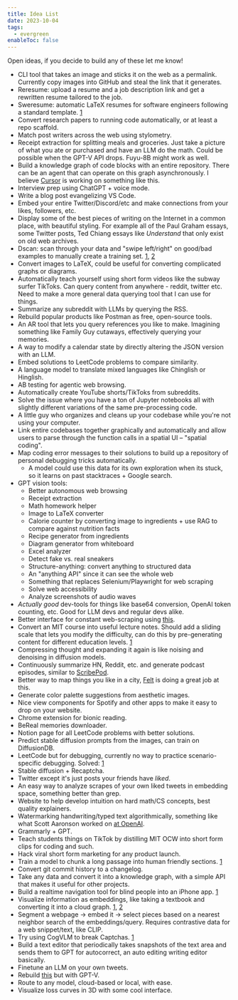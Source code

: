```yaml
---
title: Idea List
date: 2023-10-04
tags:
  - evergreen
enableToc: false
---
```

Open ideas, if you decide to build any of these let me know!
- CLI tool that takes an image and sticks it on the web as a permalink. Currently copy images into GitHub and steal the link that it generates.
- Reresume: upload a resume and a job description link and get a rewritten resume tailored to the job.
- Sweresume: automatic LaTeX resumes for software engineers following a standard template. [1](https://www.ezcv.pro/builder)
- Convert research papers to running code automatically, or at least a repo scaffold.
- Match post writers across the web using stylometry.
- Receipt extraction for splitting meals and groceries. Just take a picture of what you ate or purchased and have an LLM do the math. Could be possible when the GPT-V API drops. Fuyu-8B might work as well.
- Build a knowledge graph of code blocks with an entire repository. There can be an agent that can operate on this graph asynchronously. I believe [Cursor](https://cursor.sh/) is working on something like this.
- Interview prep using ChatGPT + voice mode.
- Write a blog post evangelizing VS Code.
- Embed your entire Twitter/Discord/etc and make connections from your likes, followers, etc.
- Display some of the best pieces of writing on the Internet in a common place, with beautiful styling. For example all of the Paul Graham essays, some Twitter posts, Ted Chiang essays like *Understand* that only exist on old web archives.
- Dscan: scan through your data and "swipe left/right" on good/bad examples to manually create a training set. [1](https://www.reddit.com/r/LocalLLaMA/comments/14vnfh2/my_experience_on_starting_with_fine_tuning_llms/), [2](https://twitter.com/yacinemtb/status/1679466332964761600?s=46&t=4LxBxS_eu8BphijSvNj7HA)
- Convert images to LaTeX, could be useful for converting complicated graphs or diagrams.
- Automatically teach yourself using short form videos like the subway surfer TikToks. Can query content from anywhere - reddit, twitter etc. Need to make a more general data querying tool that I can use for things.
- Summarize any subreddit with LLMs by querying the RSS.
- Rebuild popular products like Postman as free, open-source tools.
- An AR tool that lets you query references you like to make. Imagining something like Family Guy cutaways, effectively querying your memories.
- A way to modify a calendar state by directly altering the JSON version with an LLM.
- Embed solutions to LeetCode problems to compare similarity.
- A language model to translate mixed languages like Chinglish or Hinglish.
- AB testing for agentic web browsing.
- Automatically create YouTube shorts/TikToks from subreddits.
- Solve the issue where you have a ton of Jupyter notebooks all with slightly different variations of the same pre-processing code.
- A little guy who organizes and cleans up your codebase while you're not using your computer.
- Link entire codebases together graphically and automatically and allow users to parse through the function calls in a spatial UI – "spatial coding".
- Map coding error messages to their solutions to build up a repository of personal debugging tricks automatically.
	- A model could use this data for its own exploration when its stuck, so it learns on past stacktraces + Google search.
- GPT vision tools:
	- Better autonomous web browsing
	- Receipt extraction
	- Math homework helper
	- Image to LaTeX converter
	- Calorie counter by converting image to ingredients + use RAG to compare against nutrition facts
	- Recipe generator from ingredients
	- Diagram generator from whiteboard
	- Excel analyzer
	- Detect fake vs. real sneakers
	- Structure-anything: convert anything to structured data
	- An "anything API" since it can see the whole web
	- Something that replaces Selenium/Playwright for web scraping
	- Solve web accessibility
	- Analyze screenshots of audio waves
- *Actually good* dev-tools for things like base64 conversion, OpenAI token counting, etc. Good for LLM devs and regular devs alike.
- Better interface for constant web-scraping using [this](https://github.com/simonw/ca-fires-history/blob/main/.github/workflows/scrape.yml).
- Convert an MIT course into useful lecture notes. Should add a sliding scale that lets you modify the difficulty, can do this by pre-generating content for different education levels. [1](https://twitter.com/ocolegro/status/1707823106767651239?s=46&t=4LxBxS_eu8BphijSvNj7HA)
- Compressing thought and expanding it again is like noising and denoising in diffusion models.
- Continuously summarize HN, Reddit, etc. and generate podcast episodes, similar to [ScribePod](https://github.com/yacineMTB/scribepod).
- Better way to map things you like in a city, [Felt](https://felt.com/) is doing a great job at this.
- Generate color palette suggestions from aesthetic images.
- Nice view components for Spotify and other apps to make it easy to drop on your website.
- Chrome extension for bionic reading.
- BeReal memories downloader.
- Notion page for all LeetCode problems with better solutions.
- Predict stable diffusion prompts from the images, can train on DiffusionDB.
- LeetCode but for debugging, currently no way to practice scenario-specific debugging. Solved: [1](https://sadservers.com)
- Stable diffusion + Recaptcha.
- Twitter except it's just posts your friends have *liked*.
- An easy way to analyze scrapes of your own liked tweets in embedding space, something better than grep.
- Website to help develop intuition on hard math/CS concepts, best quality explainers.
- Watermarking handwriting/typed text algorithmically, something like what Scott Aaronson worked on [at OpenAI](https://scottaaronson.blog/?p=6823).
- Grammarly + GPT.
- Teach students things on TikTok by distilling MIT OCW into short form clips for coding and such.
- Hack viral short form marketing for any product launch.
- Train a model to chunk a long passage into human friendly sections. [1](https://x.com/thesephist/status/1724159343237456248?s=46&t=4LxBxS_eu8BphijSvNj7HA)
- Convert git commit history to a changelog.
- Take any data and convert it into a knowledge graph, with a simple API that makes it useful for other projects.
- Build a realtime navigation tool for blind people into an iPhone app. [1](https://www.youtube.com/watch?v=8Au47gnXs0w)
- Visualize information as embeddings, like taking a textbook and converting it into a cloud graph. [1](https://www.youtube.com/watch?v=YvobVu1l7GI&t=720s), [2](https://openai.com/research/summarizing-books)
- Segment a webpage → embed it → select pieces based on a nearest neighbor search of the embeddings/query. Requires contrastive data for a web snippet/text, like CLIP.
- Try using CogVLM to break Captchas. [1](https://github.com/THUDM/CogVLM)
- Build a text editor that periodically takes snapshots of the text area and sends them to GPT for autocorrect, an auto editing writing editor basically.
- Finetune an LLM on your own tweets.
- Rebuild [this](https://github.com/ishan0102/pictionary) but with GPT-V.
- Route to any model, cloud-based or local, with ease.
- Visualize loss curves in 3D with some cool interface.